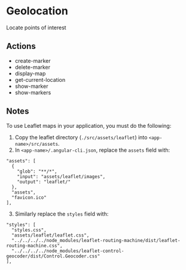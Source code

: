 # Geolocation

Locate points of interest

## Actions

- create-marker
- delete-marker
- display-map
- get-current-location
- show-marker
- show-markers

## Notes
To use Leaflet maps in your application, you must do the following:
1. Copy the leaflet directory (`./src/assets/leaflet`) into `<app-name>/src/assets`.
2. In `<app-name>/.angular-cli.json`, replace the `assets` field with:
```
"assets": [
  {
    "glob": "**/*",
    "input": "assets/leaflet/images",
    "output": "leaflet/"
  },
  "assets",
  "favicon.ico"
],
```
3. Similarly replace the `styles` field with:
```
"styles": [
  "styles.css",
  "assets/leaflet/leaflet.css",
  "../../../../node_modules/leaflet-routing-machine/dist/leaflet-routing-machine.css",
  "../../../../node_modules/leaflet-control-geocoder/dist/Control.Geocoder.css"
],
```
